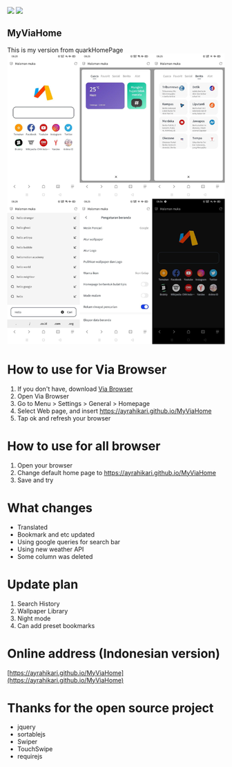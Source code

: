 ![](https://img.shields.io/badge/license-MIT-green)  ![](https://img.shields.io/badge/version-1.50-red)

## MyViaHome
This is my version from quarkHomePage
![](https://github.com/AyraHikari/MyViaHome/raw/master/preview.png)

# How to use for Via Browser
1. If you don't have, download [Via Browser](https://play.google.com/store/apps/details?id=mark.via.gp&hl=in)
2. Open Via Browser
3. Go to Menu > Settings > General > Homepage
4. Select Web page, and insert https://ayrahikari.github.io/MyViaHome
5. Tap ok and refresh your browser

# How to use for all browser
1. Open your browser
2. Change default home page to https://ayrahikari.github.io/MyViaHome
3. Save and try

# What changes
- Translated
- Bookmark and etc updated
- Using google queries for search bar
- Using new weather API
- Some column was deleted

# Update plan
1. Search History
2. Wallpaper Library
3. Night mode
4. Can add preset bookmarks
# Online address (Indonesian version)
[https://ayrahikari.github.io/MyViaHome](https://ayrahikari.github.io/MyViaHome)
# Thanks for the open source project
* jquery
* sortablejs
* Swiper
* TouchSwipe
* requirejs